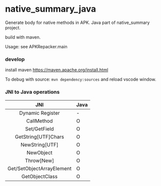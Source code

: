 # native_summary_java

Generate body for native methods in APK. Java part of native_summary project.

build with maven.

Usage: see APKRepacker.main

### develop

install maven https://maven.apache.org/install.html

To debug with source: `mvn dependency:sources` and reload vscode window.

### JNI to Java operations

|       JNI        | Java |
|:----------------:|----|
| Dynamic Register |  -  |
| Call<Ty>Method   |  O  |
| Set/Get<Ty>Field |  O  |
| GetString[UTF]Chars|  O  |
| NewString[UTF]   |  O  |
| NewObject        |  O  |
| Throw[New]       |  O  |
| Get/SetObjectArrayElement  |  O  |
| GetObjectClass       |  O  |

